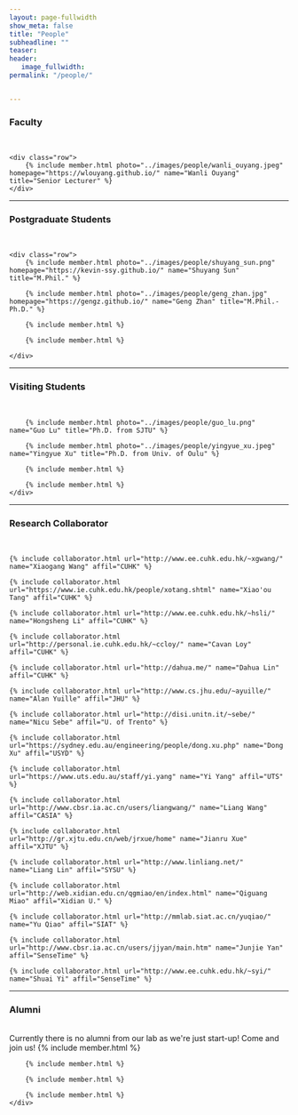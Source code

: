 ```yaml
---
layout: page-fullwidth
show_meta: false
title: "People"
subheadline: ""
teaser: 
header:
   image_fullwidth: 
permalink: "/people/"


---
```




<div class="row">
	<div class="row">
		<h3>Faculty</h3>
		<br/>
	</div>
	
	<div class="row">
		{% include member.html photo="../images/people/wanli_ouyang.jpeg" homepage="https://wlouyang.github.io/" name="Wanli Ouyang" title="Senior Lecturer" %}
	</div>


</div>

---

<div class="row">
	<div class="row">
		<h3 class="medium-12">Postgraduate Students</h3>
		<br/>
	</div>
	
	<div class="row">
		{% include member.html photo="../images/people/shuyang_sun.png" homepage="https://kevin-ssy.github.io/" name="Shuyang Sun" title="M.Phil." %}

		{% include member.html photo="../images/people/geng_zhan.jpg" homepage="https://gengz.github.io/" name="Geng Zhan" title="M.Phil.-Ph.D." %}
		
		{% include member.html %}

		{% include member.html %}

	</div>
</div>

---

<div class="row">
	<div class="row">
		<h3 class="medium-12">Visiting Students</h3>
		<br/>
	</div>
	<div class="row">

		{% include member.html photo="../images/people/guo_lu.png" name="Guo Lu" title="Ph.D. from SJTU" %}

		{% include member.html photo="../images/people/yingyue_xu.jpeg" name="Yingyue Xu" title="Ph.D. from Univ. of Oulu" %}
		
		{% include member.html %}

		{% include member.html %}
	</div>
</div>

---

<div class="row">
	<div class="row">
		<h3 class="medium-12">Research Collaborator</h3>
		<br>
	</div>

	{% include collaborator.html url="http://www.ee.cuhk.edu.hk/~xgwang/" name="Xiaogang Wang" affil="CUHK" %}

	{% include collaborator.html url="https://www.ie.cuhk.edu.hk/people/xotang.shtml" name="Xiao'ou Tang" affil="CUHK" %}

	{% include collaborator.html url="http://www.ee.cuhk.edu.hk/~hsli/" name="Hongsheng Li" affil="CUHK" %}

	{% include collaborator.html url="http://personal.ie.cuhk.edu.hk/~ccloy/" name="Cavan Loy" affil="CUHK" %}

	{% include collaborator.html url="http://dahua.me/" name="Dahua Lin" affil="CUHK" %}

	{% include collaborator.html url="http://www.cs.jhu.edu/~ayuille/" name="Alan Yuille" affil="JHU" %}

	{% include collaborator.html url="http://disi.unitn.it/~sebe/" name="Nicu Sebe" affil="U. of Trento" %}

	{% include collaborator.html url="https://sydney.edu.au/engineering/people/dong.xu.php" name="Dong Xu" affil="USYD" %}

	{% include collaborator.html url="https://www.uts.edu.au/staff/yi.yang" name="Yi Yang" affil="UTS" %}

	{% include collaborator.html url="http://www.cbsr.ia.ac.cn/users/liangwang/" name="Liang Wang" affil="CASIA" %}

	{% include collaborator.html url="http://gr.xjtu.edu.cn/web/jrxue/home" name="Jianru Xue" affil="XJTU" %}

	{% include collaborator.html url="http://www.linliang.net/" name="Liang Lin" affil="SYSU" %}

	{% include collaborator.html url="http://web.xidian.edu.cn/qgmiao/en/index.html" name="Qiguang Miao" affil="Xidian U." %}

	{% include collaborator.html url="http://mmlab.siat.ac.cn/yuqiao/" name="Yu Qiao" affil="SIAT" %}

	{% include collaborator.html url="http://www.cbsr.ia.ac.cn/users/jjyan/main.htm" name="Junjie Yan" affil="SenseTime" %}

	{% include collaborator.html url="http://www.ee.cuhk.edu.hk/~syi/" name="Shuai Yi" affil="SenseTime" %}
</div>

---

<div class="row">
	<div class="row">
		<h3 class="medium-12">Alumni</h3>
		<br/>
	</div>
	<div class="row">
		Currently there is no alumni from our lab as we're just start-up! Come and join us!
		{% include member.html %}

		{% include member.html %}

		{% include member.html %}

		{% include member.html %}
	</div>
</div>

